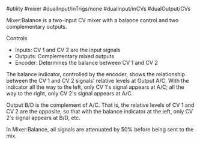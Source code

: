 #utility #mixer #dualInput/inTrigs/none #dualInput/inCVs #dualOutput/CVs 

Mixer:Balance is a two-input CV mixer with a balance control and two complementary outputs.

Controls
* Inputs: CV 1 and CV 2 are the input signals
* Outputs: Complementary mixed outputs
* Encoder: Determines the balance between CV 1 and CV 2

The balance indicator, controlled by the encoder, shows the relationship between the CV 1 and CV 2 signals' relative levels at Output A/C. With the indicator all the way to the left, only CV 1's signal appears at A/C; all the way to the right, only CV 2's signal appears at A/C.

Output B/D is the complement of A/C. That is, the relative levels of CV 1 and CV 2 are the opposite, so that with the balance indicator at the left, only CV 2's signal appears at B/D, etc.

In Mixer:Balance, all signals are attenuated by 50% before being sent to the mix.